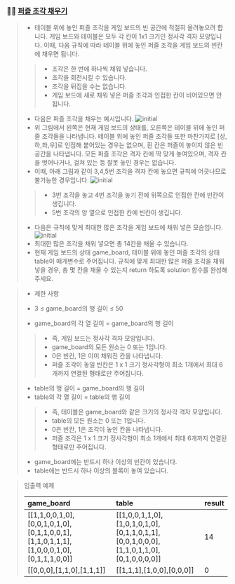 ### 🧑‍💻 [퍼즐 조각 채우기](https://programmers.co.kr/learn/courses/30/lessons/84021)

> - 테이블 위에 놓인 퍼즐 조각을 게임 보드의 빈 공간에 적절히 올려놓으려 합니다. 게임 보드와 테이블은 모두 각 칸이 1x1 크기인 정사각 격자 모양입니다. 이때, 다음 규칙에 따라 테이블 위에 놓인 퍼즐 조각을 게임 보드의 빈칸에 채우면 됩니다.
>
> > - 조각은 한 번에 하나씩 채워 넣습니다.
> > - 조각을 회전시킬 수 있습니다.
> > - 조각을 뒤집을 수는 없습니다.
> > - 게임 보드에 새로 채워 넣은 퍼즐 조각과 인접한 칸이 비어있으면 안 됩니다.
> -  다음은 퍼즐 조각을 채우는 예시입니다.
> ![initial](https://user-images.githubusercontent.com/70942197/129826015-c42306e6-1875-450b-b215-f6ad4467bc0d.png)
> - 위 그림에서 왼쪽은 현재 게임 보드의 상태를, 오른쪽은 테이블 위에 놓인 퍼즐 조각들을 나타냅니다. 테이블 위에 놓인 퍼즐 조각들 또한 마찬가지로 [상,하,좌,우]로 인접해 붙어있는 경우는 없으며, 흰 칸은 퍼즐이 놓이지 않은 빈 공간을 나타냅니다. 모든 퍼즐 조각은 격자 칸에 딱 맞게 놓여있으며, 격자 칸을 벗어나거나, 걸쳐 있는 등 잘못 놓인 경우는 없습니다.
> - 이때, 아래 그림과 같이 3,4,5번 조각을 격자 칸에 놓으면 규칙에 어긋나므로 불가능한 경우입니다.
> ![initial](https://user-images.githubusercontent.com/70942197/129826085-2b857438-9842-4b57-b704-9be7b3efa011.png)
> > - 3번 조각을 놓고 4번 조각을 놓기 전에 위쪽으로 인접한 칸에 빈칸이 생깁니다.
> > - 5번 조각의 양 옆으로 인접한 칸에 빈칸이 생깁니다.
> - 다음은 규칙에 맞게 최대한 많은 조각을 게임 보드에 채워 넣은 모습입니다.
> ![initial](https://user-images.githubusercontent.com/70942197/129826146-37f73ad4-8baa-4799-9e81-ad743beae5a1.png)
> - 최대한 많은 조각을 채워 넣으면 총 14칸을 채울 수 있습니다.
> - 현재 게임 보드의 상태 game_board, 테이블 위에 놓인 퍼즐 조각의 상태 table이 매개변수로 주어집니다. 규칙에 맞게 최대한 많은 퍼즐 조각을 채워 넣을 경우, 총 몇 칸을 채울 수 있는지 return 하도록 solution 함수를 완성해주세요.

> - 제한 사항
> 
> - 3 ≤ game_board의 행 길이 ≤ 50
> - game_board의 각 열 길이 = game_board의 행 길이
> > - 즉, 게임 보드는 정사각 격자 모양입니다.
> > - game_board의 모든 원소는 0 또는 1입니다.
> > - 0은 빈칸, 1은 이미 채워진 칸을 나타냅니다.
> > - 퍼즐 조각이 놓일 빈칸은 1 x 1 크기 정사각형이 최소 1개에서 최대 6개까지 연결된 형태로만 주어집니다.
> - table의 행 길이 = game_board의 행 길이
> - table의 각 열 길이 = table의 행 길이
> > - 즉, 테이블은 game_board와 같은 크기의 정사각 격자 모양입니다.
> > - table의 모든 원소는 0 또는 1입니다.
> > - 0은 빈칸, 1은 조각이 놓인 칸을 나타냅니다.
> > - 퍼즐 조각은 1 x 1 크기 정사각형이 최소 1개에서 최대 6개까지 연결된 형태로만 주어집니다.
> - game_board에는 반드시 하나 이상의 빈칸이 있습니다.
> - table에는 반드시 하나 이상의 블록이 놓여 있습니다.

> 입출력 예제
> 
> |game_board|table|result|
> |:---|:---|:---|
> |[[1,1,0,0,1,0],[0,0,1,0,1,0],[0,1,1,0,0,1],[1,1,0,1,1,1],[1,0,0,0,1,0],[0,1,1,1,0,0]]|[[1,0,0,1,1,0],[1,0,1,0,1,0],[0,1,1,0,1,1],[0,0,1,0,0,0],[1,1,0,1,1,0],[0,1,0,0,0,0]]|14|
> |[[0,0,0],[1,1,0],[1,1,1]]|[[1,1,1],[1,0,0],[0,0,0]]|0|

